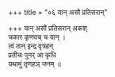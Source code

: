 +++
title = "०६ यान् असौ प्रतिसरान्"

+++
यान् असौ प्रतिसरान् अकश्  
चकार कृणवच् च यान् ।  
त्वं तान् इन्द्र वृत्रहन्  
प्रतीचः पुनर् आ कृधि  
यथामुं तृणहञ् जनम् ॥